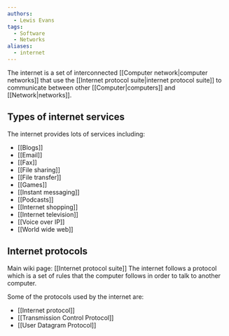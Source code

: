 ```yaml
---
authors: 
  - Lewis Evans
tags:
  - Software
  - Networks
aliases:
  - internet
---
```

The internet is a set of interconnected [[Computer network|computer networks]] that use the [[Internet protocol suite|internet protocol suite]] to communicate between other [[Computer|computers]] and [[Network|networks]].

## Types of internet services
The internet provides lots of services including:
- [[Blogs]]
- [[Email]]
- [[Fax]]
- [[File sharing]]
- [[File transfer]]
- [[Games]]
- [[Instant messaging]]
- [[Podcasts]]
- [[Internet shopping]]
- [[Internet television]]
- [[Voice over IP]]
- [[World wide web]]

## Internet protocols
Main wiki page: [[Internet protocol suite]]
The internet follows a protocol which is a set of rules that the computer follows in order to talk to another computer.

Some of the protocols used by the internet are:
- [[Internet protocol]]
- [[Transmission Control Protocol]]
- [[User Datagram Protocol]]